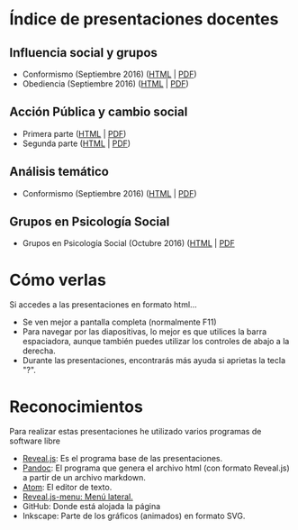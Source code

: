 Índice de presentaciones docentes
=================================

Influencia social y grupos
--------------------------

-   Conformismo (Septiembre 2016) ([HTML](Conformismo.html) | [PDF](Conformismo.pdf))
-   Obediencia (Septiembre 2016) ([HTML](Obediencia.html) | [PDF](Obediencia.pdf))

Acción Pública y cambio social
------------------------------

-   Primera parte ([HTML](APCS-15-16-1.html) | [PDF](APCS-15-16-1.pdf))
-   Segunda parte ([HTML](APCS-15-16-2.html) | [PDF](APCS-15-16-2.pdf))

Análisis temático
-----------------

-   Conformismo (Septiembre 2016) ([HTML](AnalisisTematico.html) | [PDF](AnalisisTematico.pdf))

Grupos en Psicología Social
---------------------------
- Grupos en Psicología Social (Octubre 2016) ([HTML](GruposEnPS.html) | [PDF](GruposEnPS.pdf)

Cómo verlas
===========

Si accedes a las presentaciones en formato html...

-   Se ven mejor a pantalla completa (normalmente F11)
-   Para navegar por las diapositivas, lo mejor es que utilices la barra
    espaciadora, aunque también puedes utilizar los controles de abajo a
    la derecha.
-   Durante las presentaciones, encontrarás más ayuda si aprietas la
    tecla "?".

Reconocimientos
===============

Para realizar estas presentaciones he utilizado varios programas de
software libre

-   [Reveal.js](http://lab.hakim.se/reveal-js/#/): Es el programa base
    de las presentaciones.
-   [Pandoc](http://pandoc.org/): El programa que genera el archivo html
    (con formato Reveal.js) a partir de un archivo markdown.
-   [Atom](https://atom.io/): El editor de texto.
-   [Reveal.js-menu:
    Menú lateral.](https://github.com/denehyg/reveal.js-menu)
-   GitHub: Donde está alojada la página
-   Inkscape: Parte de los gráficos (animados) en formato SVG.
